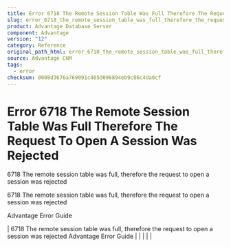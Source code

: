 ```yaml
---
title: Error 6718 The Remote Session Table Was Full Therefore The Request To Open A Session Was Rejected
slug: error_6718_the_remote_session_table_was_full_therefore_the_request_to_open_a_session_was_rejected
product: Advantage Database Server
component: Advantage
version: "12"
category: Reference
original_path_html: error_6718_the_remote_session_table_was_full_therefore_the_request_to_open_a_session_was_rejected.htm
source: Advantage CHM
tags:
  - error
checksum: 0008d3676a769091c465d096894eb9c86c4da0cf
---
```


# Error 6718 The Remote Session Table Was Full Therefore The Request To Open A Session Was Rejected

6718 The remote session table was full, therefore the request to open a session was rejected

6718 The remote session table was full, therefore the request to open a session was rejected

Advantage Error Guide

| 6718 The remote session table was full, therefore the request to open a session was rejected  Advantage Error Guide |  |  |  |  |
